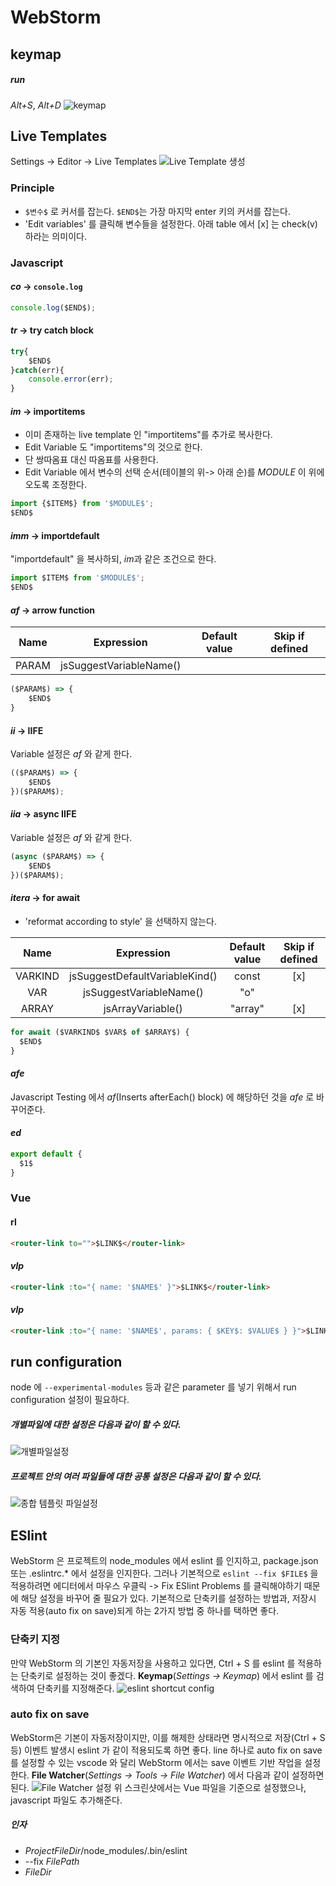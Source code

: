 # WebStorm

## keymap
##### run
*Alt+S*, *Alt+D*
![keymap](./image/3.png)

## Live Templates
Settings -> Editor -> Live Templates
![Live Template 생성](./image/4.png)

### Principle
* `$변수$` 로 커서를 잡는다. `$END$`는 가장 마지막 enter 키의 커서를 잡는다.
* 'Edit variables' 를 클릭해 변수들을 설정한다. 아래 table 에서 [x] 는 check(v) 하라는 의미이다.

### Javascript

#### *co* -> `console.log`
```js
console.log($END$);
```

#### *tr* -> try catch block
```js
try{
    $END$
}catch(err){
    console.error(err);
}
```

#### *im* -> importitems
* 이미 존재하는 live template 인 "importitems"를 추가로 복사한다.
* Edit Variable 도 "importitems"의 것으로 한다.
* 단 쌍따옴표 대신 따옴표를 사용한다.
* Edit Variable 에서 변수의 선택 순서(테이블의 위-> 아래 순)를 $MODULE$ 이 위에 오도록 조정한다.

```js
import {$ITEM$} from '$MODULE$';
$END$
```

#### *imm* -> importdefault
"importdefault" 을 복사하되, *im*과 같은 조건으로 한다.
```js
import $ITEM$ from '$MODULE$';
$END$
```

#### *af* -> arrow function
|  Name |        Expression       | Default value | Skip if defined |
|:-----:|:-----------------------:|:-------------:|:---------------:|
| PARAM | jsSuggestVariableName() |               |                 |

```js
($PARAM$) => {
    $END$
}
```

#### *ii* -> IIFE
Variable 설정은 *af* 와 같게 한다.
```js
(($PARAM$) => {
    $END$
})($PARAM$);
```

#### *iia* -> async IIFE
Variable 설정은 *af* 와 같게 한다.
```js
(async ($PARAM$) => {
    $END$
})($PARAM$);
```

#### *itera* -> for await
* 'reformat according to style' 을 선택하지 않는다.

|   Name  |           Expression           | Default value | Skip if defined |
|:-------:|:------------------------------:|:-------------:|:---------------:|
| VARKIND | jsSuggestDefaultVariableKind() | const         | [x]             |
| VAR     | jsSuggestVariableName()        | "o"           |                 |
| ARRAY   | jsArrayVariable()              | "array"       | [x]             |

```js
for await ($VARKIND$ $VAR$ of $ARRAY$) {
  $END$
}
```

#### *afe*
Javascript Testing 에서 *af*(Inserts afterEach() block) 에 해당하던 것을 *afe* 로 바꾸어준다.

#### *ed*
```js
export default {
  $1$
}
```

### Vue

#### rl 
```html
<router-link to="">$LINK$</router-link>
```
#### *vlp*
```html
<router-link :to="{ name: '$NAME$' }">$LINK$</router-link>
```

#### *vlp*
```html
<router-link :to="{ name: '$NAME$', params: { $KEY$: $VALUE$ } }">$LINK$</router-link>
```

## run configuration
node 에 `--experimental-modules` 등과 같은 parameter 를 넣기 위해서 run configuration 설정이 필요하다.

##### 개별파일에 대한 설정은 다음과 같이 할 수 있다.
![개별파일설정](./image/1.png)

##### 프로젝트 안의 여러 파일들에 대한 공통 설정은 다음과 같이 할 수 있다.
![종합 템플릿 파일설정](./image/2.png)

## ESlint 
WebStorm 은 프로젝트의 node_modules 에서 eslint 를 인지하고, package.json 또는 .eslintrc.* 에서 설정을 인지한다. 그러나 기본적으로 `eslint --fix $FILE$` 을 적용하려면 에디터에서 마우스 우클릭 -> Fix ESlint Problems 를 클릭해야하기 때문에 해당 설정을 바꾸어 줄 필요가 있다. 기본적으로 단축키를 설정하는 방법과, 저장시 자동 적용(auto fix on save)되게 하는 2가지 방법 중 하나를 택하면 좋다.

### 단축키 지정
만약 WebStorm 의 기본인 자동저장을 사용하고 있다면, Ctrl + S 를 eslint 를 적용하는 단축키로 설정하는 것이 좋겠다. **Keymap**(*Settings -> Keymap*) 에서 eslint 를 검색하여 단축키를 지정해준다. 
![eslint shortcut config](./image/6.png)
 
### auto fix on save
WebStorm은 기본이 자동저장이지만, 이를 해제한 상태라면 명시적으로 저장(Ctrl + S 등) 이벤트 발생시 eslint 가 같이 적용되도록 하면 좋다. line 하나로 auto fix on save 를 설정할 수 있는 vscode 와 달리 WebStorm 에서는 save 이벤트 기반 작업을 설정한다. **File Watcher**(*Settings -> Tools -> File Watcher*) 에서 다음과 같이 설정하면 된다. 
![File Watcher 설정](./image/5.png)
위 스크린샷에서는 Vue 파일을 기준으로 설정했으나, javascript 파일도 추가해준다.

##### 인자
* $ProjectFileDir$/node_modules/.bin/eslint
* --fix $FilePath$
* $FileDir$





